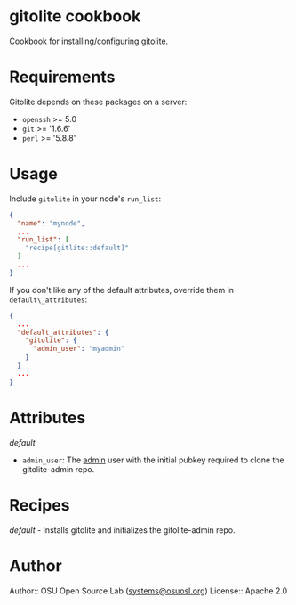 # gitolite cookbook

Cookbook for installing/configuring [gitolite][1].

# Requirements

Gitolite depends on these packages on a server:
 - `openssh` >= 5.0
 - `git` >= '1.6.6'
 - `perl` >= '5.8.8'

# Usage

Include `gitolite` in your node's `run_list`:

```json
{
  "name": "mynode",
  ...
  "run_list": [
    "recipe[gitlite::default]"
  ]
  ...
}
```

If you don't like any of the default attributes, override them in
`default\_attributes`:

```json
{
  ...
  "default_attributes": {
    "gitolite": {
      "admin_user": "myadmin"
    }
  }
  ...
}
```

# Attributes

*default*

 - `admin_user`: The [admin][2] user with the initial pubkey required to
                 clone the gitolite-admin repo.

# Recipes

*default* - Installs gitolite and initializes the gitolite-admin repo.

# Author

Author:: OSU Open Source Lab (<systems@osuosl.org>)
License:: Apache 2.0

[1]: http://gitolite.com/gitolite/
[2]: http://gitolite.com/gitolite/setup.html
